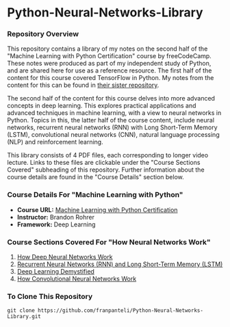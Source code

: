 # Python-Neural-Networks-Library

### Repository Overview 

This repository contains a library of my notes on the second half of the "Machine Learning with Python Certification" course by freeCodeCamp. These notes were produced as part of my independent study of Python, and are shared here for use as a reference resource. The first half of the content for this course covered TensorFlow in Python. My notes from the content for this can be found in [their sister repository](https://github.com/franpanteli/Python-TensorFlow-Library).

The second half of the content for this course delves into more advanced concepts in deep learning. This explores practical applications and advanced techniques in machine learning, with a view to neural networks in Python. Topics in this, the latter half of the course content, include neural networks, recurrent neural networks (RNN) with Long Short-Term Memory (LSTM), convolutional neural networks (CNN), natural language processing (NLP) and reinforcement learning. 

This library consists of 4 PDF files, each corresponding to longer video lecture. Links to these files are clickable under the "Course Sections Covered" subheading of this repository. Further information about the course details are found in the "Course Details" section below. 

### Course Details For "Machine Learning with Python"
- **Course URL:** [Machine Learning with Python Certification](https://www.freecodecamp.org/learn/machine-learning-with-python/#tensorflow)
- **Instructor:** Brandon Rohrer
- **Framework:** Deep Learning

### Course Sections Covered For "How Neural Networks Work"
1. [How Deep Neural Networks Work](./1%20of%204%20How%20Deep%20Neural%20Networks%20Work.pdf)
2. [Recurrent Neural Networks (RNN) and Long Short-Term Memory (LSTM)](./2%20of%204%20Recurrent%20Neural%20Networks%20RNN%20and%20Long%20Short%20Term%20Memory%20LSTM.pdf)
3. [Deep Learning Demystified](./3%20of%204%20Deep%20Learning%20Demystified.pdf)
4. [How Convolutional Neural Networks Work](./4%20of%204%20How%20Convolutional%20Neural%20Networks%20work.pdf)

### To Clone This Repository
```
git clone https://github.com/franpanteli/Python-Neural-Networks-Library.git
```
